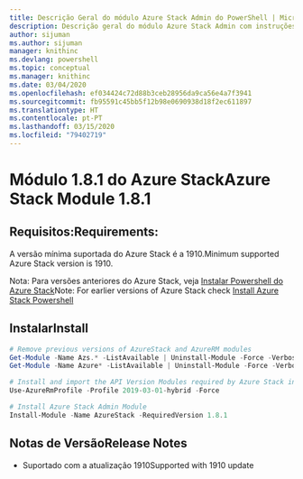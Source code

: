 ```yaml
---
title: Descrição Geral do módulo Azure Stack Admin do PowerShell | Microsoft Docs
description: Descrição geral do módulo Azure Stack Admin com instruções para instalação e configuração.
author: sijuman
ms.author: sijuman
manager: knithinc
ms.devlang: powershell
ms.topic: conceptual
ms.manager: knithinc
ms.date: 03/04/2020
ms.openlocfilehash: ef034424c72d88b3ceb28956da9ca56e4a7f3941
ms.sourcegitcommit: fb95591c45bb5f12b98e0690938d18f2ec611897
ms.translationtype: HT
ms.contentlocale: pt-PT
ms.lasthandoff: 03/15/2020
ms.locfileid: "79402719"
---
```

# <a name="azure-stack-module-181"></a><span data-ttu-id="e5c9c-103">Módulo 1.8.1 do Azure Stack</span><span class="sxs-lookup"><span data-stu-id="e5c9c-103">Azure Stack Module 1.8.1</span></span>

## <a name="requirements"></a><span data-ttu-id="e5c9c-104">Requisitos:</span><span class="sxs-lookup"><span data-stu-id="e5c9c-104">Requirements:</span></span>

<span data-ttu-id="e5c9c-105">A versão mínima suportada do Azure Stack é a 1910.</span><span class="sxs-lookup"><span data-stu-id="e5c9c-105">Minimum supported Azure Stack version is 1910.</span></span>

<span data-ttu-id="e5c9c-106">Nota: Para versões anteriores do Azure Stack, veja [Instalar Powershell do Azure Stack](https://docs.microsoft.com/azure/azure-stack/azure-stack-powershell-install#install-azure-stack-powershell)</span><span class="sxs-lookup"><span data-stu-id="e5c9c-106">Note: For earlier versions of Azure Stack check [Install Azure Stack Powershell](https://docs.microsoft.com/azure/azure-stack/azure-stack-powershell-install#install-azure-stack-powershell)</span></span>

## <a name="install"></a><span data-ttu-id="e5c9c-107">Instalar</span><span class="sxs-lookup"><span data-stu-id="e5c9c-107">Install</span></span>

```powershell
# Remove previous versions of AzureStack and AzureRM modules
Get-Module -Name Azs.* -ListAvailable | Uninstall-Module -Force -Verbose
Get-Module -Name Azure* -ListAvailable | Uninstall-Module -Force -Verbose

# Install and import the API Version Modules required by Azure Stack into the current PowerShell session.
Use-AzureRmProfile -Profile 2019-03-01-hybrid -Force

# Install Azure Stack Admin Module
Install-Module -Name AzureStack -RequiredVersion 1.8.1
```

## <a name="release-notes"></a><span data-ttu-id="e5c9c-108">Notas de Versão</span><span class="sxs-lookup"><span data-stu-id="e5c9c-108">Release Notes</span></span>

* <span data-ttu-id="e5c9c-109">Suportado com a atualização 1910</span><span class="sxs-lookup"><span data-stu-id="e5c9c-109">Supported with 1910 update</span></span>
